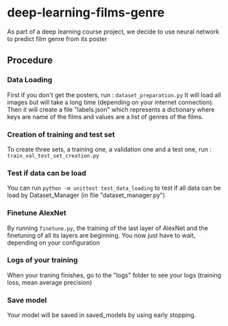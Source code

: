 # deep-learning-films-genre
As part of a deep learning course project, we decide to use neural network to predict film genre from its poster


## Procedure

### Data Loading
First if you don't get the posters, run : `dataset_preparation.py`
It will load all images but will take a long time (depending on your internet connection). Then it will create a file "labels.json" which
represents a dictionary where keys are name of the films and values are a list of genres of the films.

### Creation of training and test set
To create three sets, a training one, a validation one and a test one, run : `train_val_test_set_creation.py`

### Test if data can be load
You can run `python -m unittest test_data_loading` to test if all data can be load by Dataset_Manager (in file "dataset_manager.py")

### Finetune AlexNet
By running `finetune.py`, the training of the last layer of AlexNet and the finetuning of all its layers are beginning. You now just have to wait, depending on your configuration

### Logs of your training
When your traning finishes, go to the "logs" folder to see your logs (training loss, mean average precision)

### Save model
Your model will be saved in saved_models by using early stopping. 

